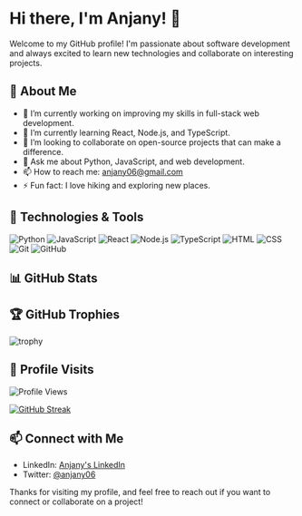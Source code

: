 # Hi there, I'm Anjany! 👋

Welcome to my GitHub profile! I'm passionate about software development and always excited to learn new technologies and collaborate on interesting projects.

## 🚀 About Me

- 🔭 I’m currently working on improving my skills in full-stack web development.
- 🌱 I’m currently learning React, Node.js, and TypeScript.
- 👯 I’m looking to collaborate on open-source projects that can make a difference.
- 💬 Ask me about Python, JavaScript, and web development.
- 📫 How to reach me: [anjany06@gmail.com](mailto:anjany06@gmail.com)
- ⚡ Fun fact: I love hiking and exploring new places.

## 🔧 Technologies & Tools

![Python](https://img.shields.io/badge/-Python-333333?style=flat&logo=python)
![JavaScript](https://img.shields.io/badge/-JavaScript-333333?style=flat&logo=javascript)
![React](https://img.shields.io/badge/-React-333333?style=flat&logo=react)
![Node.js](https://img.shields.io/badge/-Node.js-333333?style=flat&logo=node.js)
![TypeScript](https://img.shields.io/badge/-TypeScript-333333?style=flat&logo=typescript)
![HTML](https://img.shields.io/badge/-HTML-333333?style=flat&logo=html5)
![CSS](https://img.shields.io/badge/-CSS-333333?style=flat&logo=css3)
![Git](https://img.shields.io/badge/-Git-333333?style=flat&logo=git)
![GitHub](https://img.shields.io/badge/-GitHub-333333?style=flat&logo=github)

## 📊 GitHub Stats



## 🏆 GitHub Trophies

![trophy](https://github-profile-trophy.vercel.app/?username=anjany06&theme=radical&no-bg=true)

## 🏅 Profile Visits

![Profile Views](https://komarev.com/ghpvc/?username=anjany06&color=blue)

[![GitHub Streak](https://streak-stats.demolab.com/?user=anjany06)](https://git.io/streak-stats)


## 📫 Connect with Me

- LinkedIn: [Anjany's LinkedIn](https://www.linkedin.com/in/anjany06)
- Twitter: [@anjany06](https://twitter.com/anjany06)

Thanks for visiting my profile, and feel free to reach out if you want to connect or collaborate on a project!
